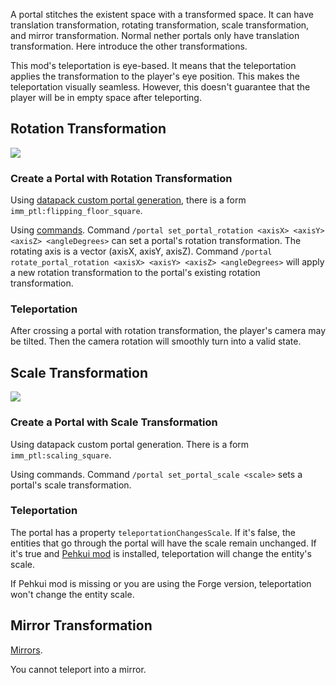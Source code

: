 A portal stitches the existent space with a transformed space. It can have translation transformation, rotating transformation, scale transformation, and mirror transformation. Normal nether portals only have translation transformation. Here introduce the other transformations.

This mod's teleportation is eye-based. It means that the teleportation applies the transformation to the player's eye position. This makes the teleportation visually seamless. However, this doesn't guarantee that the player will be in empty space after teleporting.

## Rotation Transformation

![](https://i.ibb.co/LRGr8pK/2020-08-06-12-18-32.png)

### Create a Portal with Rotation Transformation

Using [datapack custom portal generation](https://github.com/qouteall/ImmersivePortalsMod/wiki/Datapack-Based-Custom-Portal-Generation), there is a form `imm_ptl:flipping_floor_square`.

Using [commands](https://github.com/qouteall/ImmersivePortalsMod/wiki/Portal-Customization). Command `/portal set_portal_rotation <axisX> <axisY> <axisZ> <angleDegrees>` can set a portal's rotation transformation. The rotating axis is a vector (axisX, axisY, axisZ). Command `/portal rotate_portal_rotation <axisX> <axisY> <axisZ> <angleDegrees>` will apply a new rotation transformation to the portal's existing rotation transformation.

### Teleportation

After crossing a portal with rotation transformation, the player's camera may be tilted. Then the camera rotation will smoothly turn into a valid state.

## Scale Transformation

![](https://i.ibb.co/T0xLjnP/2020-08-06-12-34-27.png)

### Create a Portal with Scale Transformation

Using datapack custom portal generation. There is a form `imm_ptl:scaling_square`.

Using commands. Command `/portal set_portal_scale <scale>` sets a portal's scale transformation.

### Teleportation
The portal has a property `teleportationChangesScale`. If it's false, the entities that go through the portal will have the scale remain unchanged.
If it's true and [Pehkui mod](https://www.curseforge.com/minecraft/mc-mods/pehkui) is installed, teleportation will change the entity's scale.

If Pehkui mod is missing or you are using the Forge version, teleportation won't change the entity scale.

## Mirror Transformation

[Mirrors](https://github.com/qouteall/ImmersivePortalsMod/wiki/Portals#mirrors).

You cannot teleport into a mirror.
